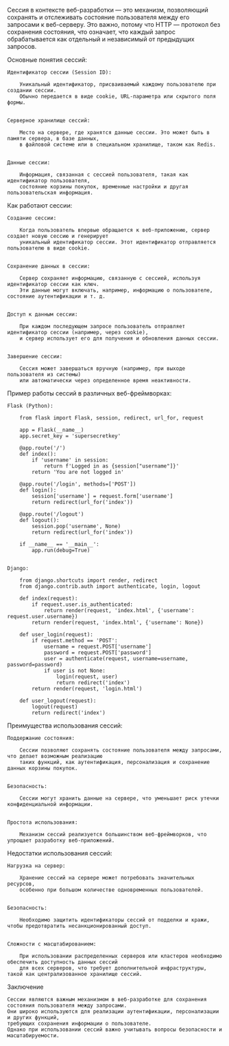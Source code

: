 
Сессия в контексте веб-разработки — это механизм, позволяющий сохранять и отслеживать состояние пользователя 
между его запросами к веб-серверу. Это важно, потому что HTTP — протокол без сохранения состояния, что означает, 
что каждый запрос обрабатывается как отдельный и независимый от предыдущих запросов.

Основные понятия сессий:

    Идентификатор сессии (Session ID):

        Уникальный идентификатор, присваиваемый каждому пользователю при создании сессии. 
        Обычно передается в виде cookie, URL-параметра или скрытого поля формы.


    Серверное хранилище сессий:

        Место на сервере, где хранятся данные сессии. Это может быть в памяти сервера, в базе данных, 
        в файловой системе или в специальном хранилище, таком как Redis.


    Данные сессии:

        Информация, связанная с сессией пользователя, такая как идентификатор пользователя, 
        состояние корзины покупок, временные настройки и другая пользовательская информация.


Как работают сессии:

    Создание сессии:

        Когда пользователь впервые обращается к веб-приложению, сервер создает новую сессию и генерирует 
        уникальный идентификатор сессии. Этот идентификатор отправляется пользователю в виде cookie.


    Сохранение данных в сессии:

        Сервер сохраняет информацию, связанную с сессией, используя идентификатор сессии как ключ. 
        Эти данные могут включать, например, информацию о пользователе, состояние аутентификации и т. д.


    Доступ к данным сессии:

        При каждом последующем запросе пользователь отправляет идентификатор сессии (например, через cookie), 
        и сервер использует его для получения и обновления данных сессии.


    Завершение сессии:

        Сессия может завершаться вручную (например, при выходе пользователя из системы) 
        или автоматически через определенное время неактивности.


Пример работы сессий в различных веб-фреймворках:

    Flask (Python):
        
        from flask import Flask, session, redirect, url_for, request
        
        app = Flask(__name__)
        app.secret_key = 'supersecretkey'
        
        @app.route('/')
        def index():
            if 'username' in session:
                return f'Logged in as {session["username"]}'
            return 'You are not logged in'
        
        @app.route('/login', methods=['POST'])
        def login():
            session['username'] = request.form['username']
            return redirect(url_for('index'))
        
        @app.route('/logout')
        def logout():
            session.pop('username', None)
            return redirect(url_for('index'))
        
        if __name__ == '__main__':
            app.run(debug=True)

    
    Django:
        
        from django.shortcuts import render, redirect
        from django.contrib.auth import authenticate, login, logout
        
        def index(request):
            if request.user.is_authenticated:
                return render(request, 'index.html', {'username': request.user.username})
            return render(request, 'index.html', {'username': None})
        
        def user_login(request):
            if request.method == 'POST':
                username = request.POST['username']
                password = request.POST['password']
                user = authenticate(request, username=username, password=password)
                if user is not None:
                    login(request, user)
                    return redirect('index')
            return render(request, 'login.html')
        
        def user_logout(request):
            logout(request)
            return redirect('index')


Преимущества использования сессий:

    Поддержание состояния:

        Сессии позволяют сохранять состояние пользователя между запросами, что делает возможным реализацию 
        таких функций, как аутентификация, персонализация и сохранение данных корзины покупок.


    Безопасность:

        Сессии могут хранить данные на сервере, что уменьшает риск утечки конфиденциальной информации.


    Простота использования:

        Механизм сессий реализуется большинством веб-фреймворков, что упрощает разработку веб-приложений.


Недостатки использования сессий:

    Нагрузка на сервер:

        Хранение сессий на сервере может потребовать значительных ресурсов, 
        особенно при большом количестве одновременных пользователей.


    Безопасность:

        Необходимо защитить идентификаторы сессий от подделки и кражи, чтобы предотвратить несанкционированный доступ.


    Сложности с масштабированием:

        При использовании распределенных серверов или кластеров необходимо обеспечить доступность данных сессий 
        для всех серверов, что требует дополнительной инфраструктуры, такой как централизованное хранилище сессий.


Заключение

    Сессии являются важным механизмом в веб-разработке для сохранения состояния пользователя между запросами. 
    Они широко используются для реализации аутентификации, персонализации и других функций, 
    требующих сохранения информации о пользователе. 
    Однако при использовании сессий важно учитывать вопросы безопасности и масштабируемости.